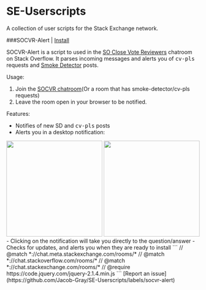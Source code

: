 # SE-Userscripts
A collection of user scripts for the Stack Exchange network.

###SOCVR-Alert | [Install](https://github.com/Jacob-Gray/SE-Userscripts/raw/master/current/SOCVR-Alert.update.user.js)

SOCVR-Alert is a script to used in the [SO Close Vote Reviewers](http://chat.stackoverflow.com/rooms/41570/so-close-vote-reviewers) chatroom on Stack Overflow. It parses incoming messages and alerts you of <kbd>cv-pls</kbd> requests and [Smoke Detector](https://github.com/Charcoal-SE/SmokeDetector) posts.

Usage:

1. Join the [SOCVR chatroom](http://chat.stackoverflow.com/rooms/41570/so-close-vote-reviewers)(Or a room that has smoke-detector/cv-pls requests)
2. Leave the room open in your browser to be notified.

Features:
- Notifies of new SD and <kbd>cv-pls</kbd> posts
- Alerts you in a desktop notification:

<img src="http://i.imgur.com/eRgEuzQ.png?1" width=250>
<img src="http://i.imgur.com/GYtbrqb.png?1" width=250>
- Clicking on the notification will take you directly to the question/answer
- Checks for updates, and alerts you when they are ready to install
```
// @match        *://chat.meta.stackexchange.com/rooms/*
// @match        *://chat.stackoverflow.com/rooms/*
// @match        *://chat.stackexchange.com/rooms/*
// @require      https://code.jquery.com/jquery-2.1.4.min.js
```
[Report an issue](https://github.com/Jacob-Gray/SE-Userscripts/labels/socvr-alert)
